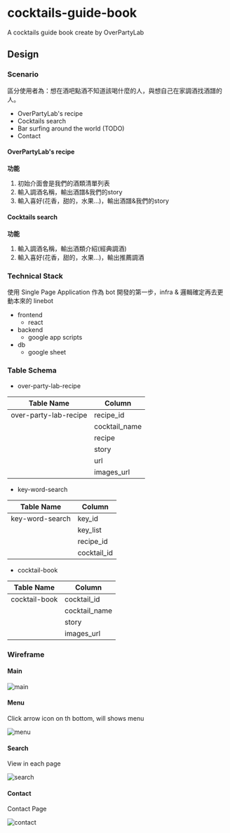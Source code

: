 # cocktails-guide-book
A cocktails guide book create by OverPartyLab

## Design

### Scenario
區分使用者為：想在酒吧點酒不知道該喝什麼的人，與想自己在家調酒找酒譜的人。
* OverPartyLab's recipe
* Cocktails search
* Bar surfing around the world (TODO)
* Contact

#### OverPartyLab's recipe
<strong>功能</strong>
1. 初始介面會是我們的酒類清單列表
2. 輸入調酒名稱，輸出酒譜&我們的story
3. 輸入喜好(花香，甜的，水果...)，輸出酒譜&我們的story

#### Cocktails search
<strong>功能</strong>
1. 輸入調酒名稱，輸出酒類介紹(經典調酒)
2. 輸入喜好(花香，甜的，水果...)，輸出推薦調酒


### Technical Stack
使用 Single Page Application 作為 bot 開發的第一步，infra & 邏輯確定再去更動本來的 linebot

* frontend
    * react
* backend
    * google app scripts
* db
    * google sheet

### Table Schema

* over-party-lab-recipe

|Table Name|Column|
|--|--|
|over-party-lab-recipe|recipe_id|
||cocktail_name|
||recipe|
||story|
||url|
||images_url|

* key-word-search

|Table Name|Column|
|--|--|
|key-word-search|key_id|
||key_list|
||recipe_id|
||cocktail_id|

* cocktail-book

|Table Name|Column|
|--|--|
|cocktail-book|cocktail_id|
||cocktail_name|
||story|
||images_url|

### Wireframe

#### Main

![main](./design/images/wf_main.png "main")

#### Menu

Click arrow icon on th bottom, will shows menu

![menu](./design/images/wf_menu.png "menu")

#### Search

View in each page

![search](./design/images/wf_search.png "search")

#### Contact

Contact Page

![contact](./design/images/wf_contact.png "contact")